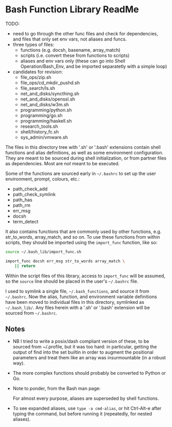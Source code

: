 # Bash Function Library ReadMe

TODO:
- need to go through the other func files and check for dependencies, and files
  that only set env vars, not aliases and funcs.
- three types of files:
  + functions (e.g. docsh, basename, array_match)
  + scripts (i.e. convert these from functions to scripts)
  + aliases and env vars only (these can go into Shell Operation/Bash_Env, and be imported separatetly with a simple loop)
- candidates for revision:
  + file_ops/zip.sh
  + file_ops/cd_mkdir_pushd.sh
  + file_search/ls.sh
  + net_and_disks/syncthing.sh
  + net_and_disks/openssl.sh
  + net_and_disks/w3m.sh
  + programming/python.sh
  + programming/go.sh
  + programming/haskell.sh
  + research_tools.sh
  + shell/history_fc.sh
  + sys_admin/vmware.sh


The files in this directory tree with '.sh' or '.bash' extensions contain shell
functions and alias definitions, as well as some environment configuration. They are
meant to be sourced during shell initialization, or from partner files as dependencies.
Most are *not* meant to be executed.

Some of the functions are sourced early in `~/.bashrc` to set up the user environment,
prompt, colours, etc.:

  - path_check_add
  - path_check_symlink
  - path_has
  - path_rm
  - err_msg
  - docsh
  - term_detect

It also contains functions that are commonly used by other functions, e.g. str_to_words,
array_match, and so on. To use these functions from within scripts, they should be
imported using the `import_func` function, like so:

```bash
source ~/.bash_lib/import_func.sh

import_func docsh err_msg str_to_words array_match \
    || return
```

Within the script files of this library, access to `import_func` will be assumed, so
the `source` line should be placed in the user's `~/.bashrc` file.

I used to symlink a single file, `~/.bash_functions`, and source it from `~/.bashrc`.
Now the alias, function, and environment variable definitions have been moved to
individual files in this directory, symlinked as `~/.bash_lib/`. Any files herein
with a '.sh' or '.bash' extension will be sourced from `~/.bashrc`.


## Notes

- NB I tried to write a posix/dash compliant version of these, to be sourced from
  ~/.profile, but it was too hard: in particular, getting the output of find into the
  set builtin in order to augment the positional parameters and treat them like an
  array was insurmountable (in a robust way).

- The more complex functions should probably be converted to Python or Go.

- Note to ponder, from the Bash man page:

  For almost every purpose, aliases are superseded by shell functions.

- To see expanded aliases, use `type -a cmd-alias`, or hit Ctrl-Alt-e after typing the
  command, but before running it (repeatedly, for nested aliases).
